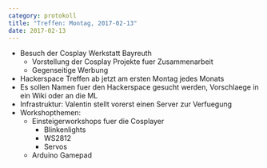 ```yaml
---
category: protokoll
title: "Treffen: Montag, 2017-02-13"
date: 2017-02-13
---
```


- Besuch der Cosplay Werkstatt Bayreuth
  - Vorstellung der Cosplay Projekte fuer Zusammenarbeit
  - Gegenseitige Werbung
- Hackerspace Treffen ab jetzt am ersten Montag jedes Monats
- Es sollen Namen fuer den Hackerspace gesucht werden, Vorschlaege in ein Wiki
  oder an die ML
- Infrastruktur: Valentin stellt vorerst einen Server zur Verfuegung
- Workshopthemen:
  - Einsteigerworkshops fuer die Cosplayer
    - Blinkenlights
    - WS2812
    - Servos
  - Arduino Gamepad
